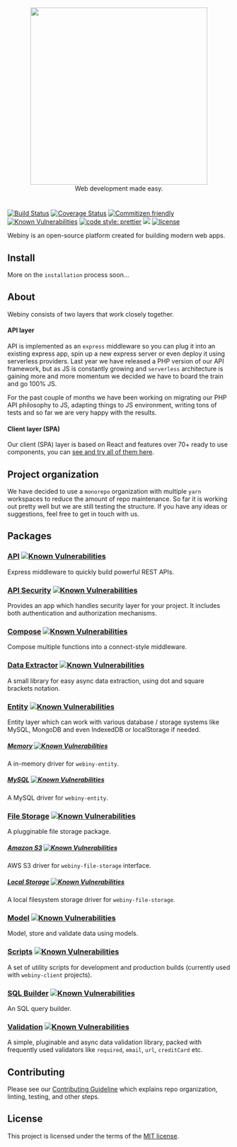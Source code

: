 <br/>
<p align="center">
  <img src="https://s3.amazonaws.com/owler-image/logo/webiny_owler_20160228_232453_original.png" width="400" />
  <br/>
  Web development made easy.
</p>

# 
[![Build Status](https://travis-ci.org/Webiny/webiny-js.svg?branch=master)](https://travis-ci.org/Webiny/webiny-js) [![Coverage Status](https://coveralls.io/repos/github/Webiny/webiny-js/badge.svg?branch=master)](https://coveralls.io/github/Webiny/webiny-js?branch=master) [![Commitizen friendly](https://img.shields.io/badge/commitizen-friendly-brightgreen.svg)](http://commitizen.github.io/cz-cli/) [![Known Vulnerabilities](https://snyk.io/test/github/webiny/webiny-js/badge.svg?targetFile=package.json)](https://snyk.io/test/github/webiny/webiny-js?targetFile=package.json) <a href="https://prettier.io/"><img alt="code style: prettier" src="https://img.shields.io/badge/code_style-prettier-ff69b4.svg?style=flat-square"></a>
[<img src="https://user-images.githubusercontent.com/7288322/34429152-141689f8-ecb9-11e7-8003-b5a10a5fcb29.png">](https://discord.gg/ZuZVyc) [![license](https://img.shields.io/badge/license-MIT-green.svg)](https://github.com/Webiny/webiny-js/blob/master/LICENSE)

Webiny is an open-source platform created for building modern web apps.

## Install
More on the `installation` process soon...

## About
Webiny consists of two layers that work closely together.

#### API layer
API is implemented as an `express` middleware so you can plug it into an existing express app, spin up a new express server or even deploy it using serverless providers.
Last year we have released a PHP version of our API framework, but as JS is constantly growing and `serverless` architecture is gaining more and more momentum we decided we have to board the train and go 100% JS. 

For the past couple of months we have been working on migrating our PHP API philosophy to JS, adapting things to JS environment, writing tons of tests and so far we are very happy with the results. 

#### Client layer (SPA)
Our client (SPA) layer is based on React and features over 70+ ready to use components, you can [see and try all of them here](https://www.webiny.com/docs/current/components/alert).  

## Project organization
We have decided to use a `monorepo` organization with multiple `yarn` workspaces to reduce the amount of repo maintenance.
So far it is working out pretty well but we are still testing the structure. If you have any ideas or suggestions, feel free to get in touch with us. 

## Packages
### [API](https://github.com/Webiny/webiny-js/tree/master/packages-api/webiny-api) [![Known Vulnerabilities](https://snyk.io/test/github/webiny/webiny-js/badge.svg?targetFile=packages-api%2Fwebiny-api%2Fpackage.json)](https://snyk.io/test/github/webiny/webiny-js?targetFile=packages-api%2Fwebiny-api%2Fpackage.json)
Express middleware to quickly build powerful REST APIs.
 
### [API Security](https://github.com/Webiny/webiny-js/tree/master/packages-api/webiny-api-security) [![Known Vulnerabilities](https://snyk.io/test/github/webiny/webiny-js/badge.svg?targetFile=packages-api%2Fwebiny-api-security%2Fpackage.json)](https://snyk.io/test/github/webiny/webiny-js?targetFile=packages-api%2Fwebiny-api-security%2Fpackage.json)
Provides an app which handles security layer for your project. It includes both authentication and authorization mechanisms.

### [Compose](https://github.com/Webiny/webiny-js/tree/master/packages-utils/webiny-compose) [![Known Vulnerabilities](https://snyk.io/test/github/webiny/webiny-js/badge.svg?targetFile=packages-utils%2Fwebiny-compose%2Fpackage.json)](https://snyk.io/test/github/webiny/webiny-js?targetFile=packages-utils%2Fwebiny-compose%2Fpackage.json)
Compose multiple functions into a connect-style middleware.
 
### [Data Extractor](https://github.com/Webiny/webiny-js/tree/master/packages-utils/webiny-data-extractor) [![Known Vulnerabilities](https://snyk.io/test/github/webiny/webiny-js/badge.svg?targetFile=packages-utils%2Fwebiny-data-extractor%2Fpackage.json)](https://snyk.io/test/github/webiny/webiny-js?targetFile=packages-utils%2Fwebiny-data-extractor%2Fpackage.json)
A small library for easy async data extraction, using dot and square brackets notation.

### [Entity](https://github.com/Webiny/webiny-js/tree/master/packages-utils/webiny-entity) [![Known Vulnerabilities](https://snyk.io/test/github/webiny/webiny-js/badge.svg?targetFile=packages-utils%2Fwebiny-entity%2Fpackage.json)](https://snyk.io/test/github/webiny/webiny-js?targetFile=packages-utils%2Fwebiny-entity%2Fpackage.json)
Entity layer which can work with various database / storage systems like MySQL, MongoDB and even IndexedDB or localStorage if needed.

##### [Memory](https://github.com/Webiny/webiny-js/tree/master/packages-utils/webiny-entity-memory) [![Known Vulnerabilities](https://snyk.io/test/github/webiny/webiny-js/badge.svg?targetFile=packages-utils%2Fwebiny-entity-memory%2Fpackage.json)](https://snyk.io/test/github/webiny/webiny-js?targetFile=packages-utils%2Fwebiny-entity-memory%2Fpackage.json)
A in-memory driver for `webiny-entity`.

##### [MySQL](https://github.com/Webiny/webiny-js/tree/master/packages-utils/webiny-entity-mysql) [![Known Vulnerabilities](https://snyk.io/test/github/webiny/webiny-js/badge.svg?targetFile=packages-utils%2Fwebiny-entity-mysql%2Fpackage.json)](https://snyk.io/test/github/webiny/webiny-js?targetFile=packages-utils%2Fwebiny-entity-mysql%2Fpackage.json)
A MySQL driver for `webiny-entity`.

### [File Storage](https://github.com/Webiny/webiny-js/tree/master/packages-utils/webiny-file-storage) [![Known Vulnerabilities](https://snyk.io/test/github/webiny/webiny-js/badge.svg?targetFile=packages-utils%2Fwebiny-file-storage%2Fpackage.json)](https://snyk.io/test/github/webiny/webiny-js?targetFile=packages-utils%2Fwebiny-file-storage%2Fpackage.json)
A plugginable file storage package.

##### [Amazon S3](https://github.com/Webiny/webiny-js/tree/master/packages-utils/webiny-file-storage-s3) [![Known Vulnerabilities](https://snyk.io/test/github/webiny/webiny-js/badge.svg?targetFile=packages-utils%2Fwebiny-file-storage-s3%2Fpackage.json)](https://snyk.io/test/github/webiny/webiny-js?targetFile=packages-utils%2Fwebiny-file-storage-s3%2Fpackage.json)
AWS S3 driver for `webiny-file-storage` interface. 

##### [Local Storage](https://github.com/Webiny/webiny-js/tree/master/packages-utils/webiny-file-storage-local) [![Known Vulnerabilities](https://snyk.io/test/github/webiny/webiny-js/badge.svg?targetFile=packages-utils%2Fwebiny-file-storage-local%2Fpackage.json)](https://snyk.io/test/github/webiny/webiny-js?targetFile=packages-utils%2Fwebiny-file-storage-local%2Fpackage.json)
A local filesystem storage driver for `webiny-file-storage`.

### [Model](https://github.com/Webiny/webiny-js/tree/master/packages-utils/webiny-model) [![Known Vulnerabilities](https://snyk.io/test/github/webiny/webiny-js/badge.svg?targetFile=packages-utils%2Fwebiny-model%2Fpackage.json)](https://snyk.io/test/github/webiny/webiny-js?targetFile=packages-utils%2Fwebiny-model%2Fpackage.json)
Model, store and validate data using models. 

### [Scripts](https://github.com/Webiny/webiny-js/tree/master/packages-utils/webiny-scripts) [![Known Vulnerabilities](https://snyk.io/test/github/webiny/webiny-js/badge.svg?targetFile=packages-utils%2Fwebiny-scripts%2Fpackage.json)](https://snyk.io/test/github/webiny/webiny-js?targetFile=packages-utils%2Fwebiny-scripts%2Fpackage.json)
A set of utility scripts for development and production builds (currently used with `webiny-client` projects).

### [SQL Builder](https://github.com/Webiny/webiny-js/tree/master/packages-utils/webiny-sql-query-builder) [![Known Vulnerabilities](https://snyk.io/test/github/webiny/webiny-js/badge.svg?targetFile=packages-utils%2Fwebiny-sql-query-builder%2Fpackage.json)](https://snyk.io/test/github/webiny/webiny-js?targetFile=packages-utils%2Fwebiny-sql-query-builder%2Fpackage.json)
An SQL query builder.

### [Validation](https://github.com/Webiny/webiny-js/tree/master/packages-utils/webiny-validation) [![Known Vulnerabilities](https://snyk.io/test/github/webiny/webiny-js/badge.svg?targetFile=packages-utils%2Fwebiny-validation%2Fpackage.json)](https://snyk.io/test/github/webiny/webiny-js?targetFile=packages-utils%2Fwebiny-validation%2Fpackage.json)
A simple, pluginable and async data validation library, packed with frequently used validators like `required`, `email`, `url`, `creditCard` etc.

## Contributing
Please see our [Contributing Guideline](/CONTRIBUTING.md) which explains repo organization, linting, testing, and other steps.

## License
This project is licensed under the terms of the [MIT license](/LICENSE.md).